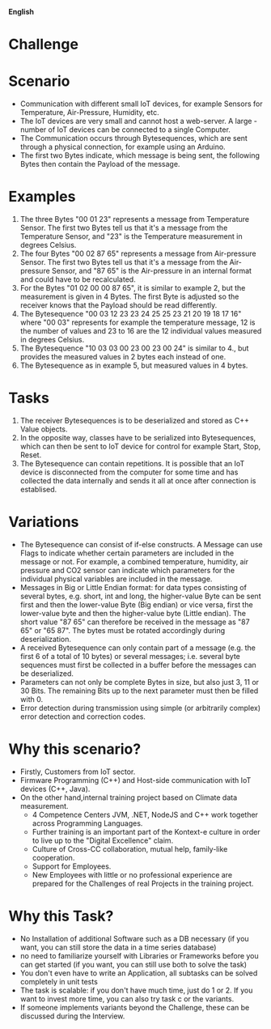 **English**
# Challenge

# Scenario
- Communication with different small IoT devices, for example Sensors for Temperature, Air-Pressure, Humidity, etc.
- The IoT devices are very small and cannot host a web-server. A large - number of IoT devices can be connected to a single Computer.
- The Communication occurs through Bytesequences, which are sent through a physical connection, for example using an Arduino.
- The first two Bytes indicate, which message is being sent, the following Bytes then contain the Payload of the message.

# Examples
1. The three Bytes "00 01 23" represents a message from Temperature Sensor. The first two Bytes tell us that it's a message from the Temperature Sensor, and "23" is the Temperature measurement in degrees Celsius.
2. The four Bytes "00 02 87 65" represents a message from Air-pressure Sensor. The first two Bytes tell us that it's a message from the Air-pressure Sensor, and "87 65" is the Air-pressure in an internal format and could have to be recalculated.
3. For the Bytes "01 02 00 00 87 65", it is similar to example 2, but the measurement is given in 4 Bytes. The first Byte is adjusted so the receiver knows that the Payload should be read differently.
4. The Bytesequence "00 03 12 23 23 24 25 25 23 21 20 19 18 17 16" where "00 03" represents for example the temperature message, 12 is the number of values and 23 to 16 are the 12 individual values measured in degrees Celsius.
5. The Bytesequence "10 03 03 00 23 00 23 00 24" is similar to 4., but provides the measured values in 2 bytes each instead of one.
6. The Bytesequence as in example 5, but measured values in 4 bytes.

# Tasks
1. The receiver Bytesequences is to be deserialized and stored as C++ Value objects.
2. In the opposite way, classes have to be serialized into Bytesequences, which can then be sent to IoT device for control for example Start, Stop, Reset.
3. The Bytesequence can contain repetitions. It is possible that an IoT device is disconnected from the computer for some time and has collected the data internally and sends it all at once after connection is establised.

# Variations
- The Bytesequence can consist of if-else constructs. A Message can use Flags to indicate whether certain parameters are included in the message or not. For example, a combined temperature, humidity, air pressure and CO2 sensor can indicate which parameters for the individual physical variables are included in the message.
- Messages in Big or Little Endian format: for data types consisting of several bytes, e.g. short, int and long, the higher-value Byte can be sent first and then the lower-value Byte (Big endian) or vice versa, first the lower-value byte and then the higher-value byte (Little endian). The short value "87 65" can therefore be received in the message as "87 65" or "65 87". The bytes must be rotated accordingly during deserialization.
- A received Bytesequence can only contain part of a message (e.g. the first 6 of a total of 10 bytes) or several messages; i.e. several byte sequences must first be collected in a buffer before the messages can be deserialized.
- Parameters can not only be complete Bytes in size, but also just 3, 11 or 30 Bits. The remaining Bits up to the next parameter must then be filled with 0.
- Error detection during transmission using simple (or arbitrarily complex) error detection and correction codes.

# Why this scenario?
- Firstly, Customers from IoT sector.
- Firmware Programming (C++) and Host-side communication with IoT devices (C++, Java).
- On the other hand,internal training project based on Climate data measurement.
    - 4 Competence Centers JVM, .NET, NodeJS and C++ work together across Programming Languages.
    - Further training is an important part of the Kontext-e culture in order to live up to the "Digital Excellence" claim.
    - Culture of Cross-CC collaboration, mutual help, family-like cooperation.
    - Support for Employees.
    - New Employees with little or no professional experience are prepared for the Challenges of real Projects in the training project.

# Why this Task?
- No Installation of additional Software such as a DB necessary (if you want, you can still store the data in a time series database)
- no need to familiarize yourself with Libraries or Frameworks before you can get started (if you want, you can still use both to solve the task)
- You don't even have to write an Application, all subtasks can be solved completely in unit tests
- The task is scalable: if you don't have much time, just do 1 or 2. If you want to invest more time, you can also try task c or the variants.
- If someone implements variants beyond the Challenge, these can be discussed during the Interview.